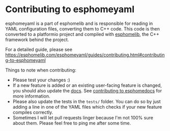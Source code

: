 # Contributing to esphomeyaml

esphomeyaml is a part of esphomelib and is responsible for reading in YAML configuration files,
converting them to C++ code. This code is then converted to a platformio project and compiled
with [esphomelib](https://github.com/OttoWinter/esphomelib), the C++ framework behind the project.

For a detailed guide, please see https://esphomelib.com/esphomeyaml/guides/contributing.html#contributing-to-esphomeyaml

Things to note when contributing:

 - Please test your changes :)
 - If a new feature is added or an existing user-facing feature is changed, you should also 
   update the [docs](https://github.com/OttoWinter/esphomedocs). See [contributing to esphomedocs](https://esphomelib.com/esphomeyaml/guides/contributing.html#contributing-to-esphomedocs)
   for more information.
 - Please also update the tests in the `tests/` folder. You can do so by just adding a line in one of the YAML files
   which checks if your new feature compiles correctly.
 - Sometimes I will let pull requests linger because I'm not 100% sure about them. Please feel free to ping
   me after some time.
